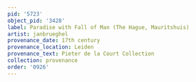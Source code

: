 ```yaml
---
pid: '5723'
object_pid: '3428'
label: Paradise with Fall of Man (The Hague, Mauritshuis)
artist: janbrueghel
provenance_date: 17th century
provenance_location: Leiden
provenance_text: Pieter de la Court Collection
collection: provenance
order: '0926'
---
```

